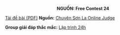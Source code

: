 **<center>NGUỒN: Free Contest 24</center>**

[Tải đề bài (PDF)](/statements/2160/wordpow.pdf)
**Nguồn:** [Chuyên Sơn La Online Judge](http://csloj.ddns.net/)

**Group giải đáp thắc mắc:** [Lập trình 24h](https://www.facebook.com/groups/1386904321519984)